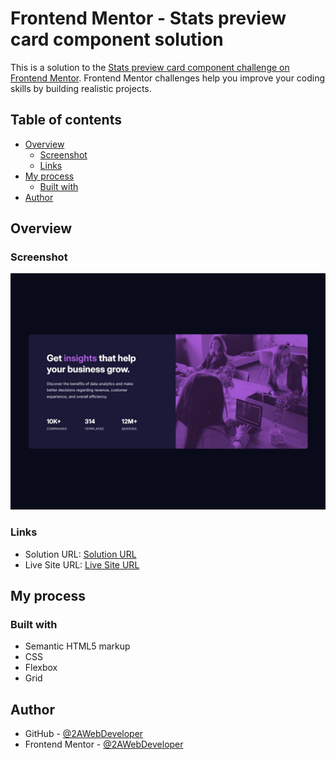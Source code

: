 # Frontend Mentor - Stats preview card component solution

This is a solution to the [Stats preview card component challenge on Frontend Mentor](https://www.frontendmentor.io/challenges/stats-preview-card-component-8JqbgoU62). Frontend Mentor challenges help you improve your coding skills by building realistic projects.

## Table of contents

- [Overview](#overview)
  - [Screenshot](#screenshot)
  - [Links](#links)
- [My process](#my-process)
  - [Built with](#built-with)
- [Author](#author)

## Overview

### Screenshot

![stats-preview-card-component](https://raw.githubusercontent.com/2AWebDeveloper/stats-preview-card-component/refs/heads/main/assets/images/screenshot.jpg)

### Links

- Solution URL: [Solution URL](https://github.com/2AWebDeveloper/stats-preview-card-component)
- Live Site URL: [Live Site URL](https://2awebdeveloper.github.io/stats-preview-card-component/)

## My process

### Built with

- Semantic HTML5 markup
- CSS
- Flexbox
- Grid

## Author

- GitHub - [@2AWebDeveloper](https://github.com/2AWebDeveloper)
- Frontend Mentor - [@2AWebDeveloper](https://www.frontendmentor.io/profile/2AWebDeveloper)
